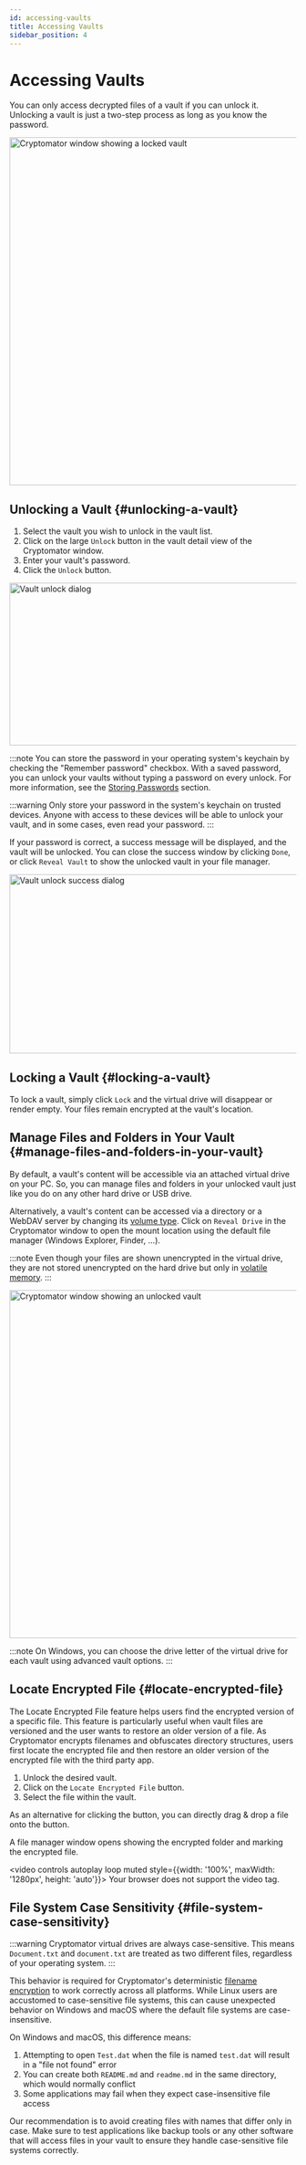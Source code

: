 ```yaml
---
id: accessing-vaults
title: Accessing Vaults
sidebar_position: 4
---
```


# Accessing Vaults

You can only access decrypted files of a vault if you can unlock it. Unlocking a vault is just a two-step process as long as you know the password.

<Image src="/img/desktop/vault-detail-locked.png" alt="Cryptomator window showing a locked vault" width="762" height="610" />

## Unlocking a Vault {#unlocking-a-vault}

1. Select the vault you wish to unlock in the vault list.
2. Click on the large `Unlock` button in the vault detail view of the Cryptomator window.
3. Enter your vault's password.
4. Click the `Unlock` button.

<Image src="/img/desktop/unlock-prompt.png" alt="Vault unlock dialog" width="512" height="285" />

:::note
You can store the password in your operating system's keychain by checking the "Remember password" checkbox.
With a saved password, you can unlock your vaults without typing a password on every unlock.
For more information, see the [Storing Passwords](/docs/desktop/password-and-recovery-key.md#storing-passwords) section.

:::warning
Only store your password in the system's keychain on trusted devices.
Anyone with access to these devices will be able to unlock your vault, and in some cases, even read your password.
:::

If your password is correct, a success message will be displayed, and the vault will be unlocked.
You can close the success window by clicking `Done`, or click `Reveal Vault` to show the unlocked vault in your file manager.

<Image src="/img/desktop/unlock-success.png" alt="Vault unlock success dialog" width="512" height="314" />

## Locking a Vault {#locking-a-vault}

To lock a vault, simply click `Lock` and the virtual drive will disappear or render empty. Your files remain encrypted at the vault's location.

## Manage Files and Folders in Your Vault {#manage-files-and-folders-in-your-vault}

By default, a vault's content will be accessible via an attached virtual drive on your PC.
So, you can manage files and folders in your unlocked vault just like you do on any other hard drive or USB drive.

Alternatively, a vault's content can be accessed via a directory or a WebDAV server by changing its [volume type](volume-type.md).
Click on `Reveal Drive` in the Cryptomator window to open the mount location using the default file manager (Windows Explorer, Finder, …).

:::note
Even though your files are shown unencrypted in the virtual drive, they are not stored unencrypted on the hard drive but only in [volatile memory](https://en.wikipedia.org/wiki/Volatile_memory).
:::

<Image src="/img/desktop/vault-detail-unlocked-simple.png" alt="Cryptomator window showing an unlocked vault" width="762" height="610" />

:::note
On Windows, you can choose the drive letter of the virtual drive for each vault using advanced vault options.
:::

## Locate Encrypted File {#locate-encrypted-file}

The Locate Encrypted File feature helps users find the encrypted version of a specific file. This feature is particularly useful when vault files are versioned and the user wants to restore an older version of a file. As Cryptomator encrypts filenames and obfuscates directory structures, users first locate the encrypted file and then restore an older version of the encrypted file with the third party app.

1. Unlock the desired vault.
2. Click on the `Locate Encrypted File` button.
3. Select the file within the vault.

As an alternative for clicking the button, you can directly drag & drop a file onto the button.

A file manager window opens showing the encrypted folder and marking the encrypted file.

<video controls autoplay loop muted style={{width: '100%', maxWidth: '1280px', height: 'auto'}}>
  <source src="/vid/locate-encrypted-file.mov" type="video/mp4" />
  Your browser does not support the video tag.
</video>

## File System Case Sensitivity {#file-system-case-sensitivity}

:::warning
Cryptomator virtual drives are always case-sensitive. This means `Document.txt` and `document.txt` are treated as two different files, regardless of your operating system.
:::

This behavior is required for Cryptomator's deterministic [filename encryption](/docs/security/vault.md#filename-encryption) to work correctly across all platforms. While Linux users are accustomed to case-sensitive file systems, this can cause unexpected behavior on Windows and macOS where the default file systems are case-insensitive.

On Windows and macOS, this difference means:

1. Attempting to open `Test.dat` when the file is named `test.dat` will result in a "file not found" error
2. You can create both `README.md` and `readme.md` in the same directory, which would normally conflict
3. Some applications may fail when they expect case-insensitive file access

Our recommendation is to avoid creating files with names that differ only in case. Make sure to test applications like backup tools or any other software that will access files in your vault to ensure they handle case-sensitive file systems correctly.
